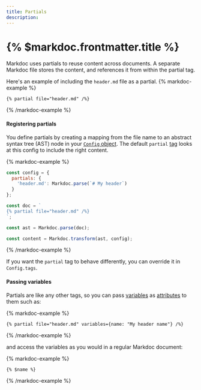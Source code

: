 ```yaml
---
title: Partials
description:
---
```


# {% $markdoc.frontmatter.title %}

Markdoc uses partials to reuse content across documents. A separate Markdoc file stores the content, and references it from within the partial tag.

Here's an example of including the `header.md` file as a partial.
{% markdoc-example %}

```
{% partial file="header.md" /%}
```

{% /markdoc-example %}

#### Registering partials

You define partials by creating a mapping from the file name to an abstract syntax tree (AST) node in your [`Config` object](/docs/syntax#config). The default `partial` [tag](/docs/tags) looks at this config to include the right content.

{% markdoc-example %}

```js
const config = {
  partials: {
    'header.md': Markdoc.parse(`# My header`)
  }
};

const doc = `
{% partial file="header.md" /%}
`;

const ast = Markdoc.parse(doc);

const content = Markdoc.transform(ast, config);
```

{% /markdoc-example %}

If you want the `partial` tag to behave differently, you can override it in `Config.tags`.

#### Passing variables

Partials are like any other tags, so you can pass [variables](/docs/variables) as [attributes](/docs/attributes) to them such as:

{% markdoc-example %}

```
{% partial file="header.md" variables={name: "My header name"} /%}
```

{% /markdoc-example %}

and access the variables as you would in a regular Markdoc document:

{% markdoc-example %}

```
{% $name %}
```

{% /markdoc-example %}
